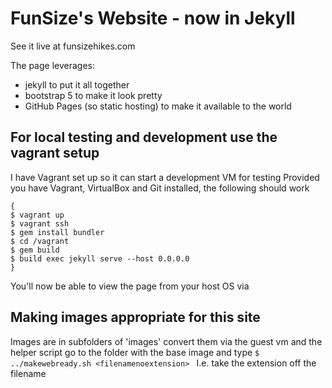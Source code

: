 # FunSize's Website - now in Jekyll
See it live at funsizehikes.com

The page leverages:
 - jekyll to put it all together
 - bootstrap 5 to make it look pretty 
 - GitHub Pages (so static hosting) to make it available to the world

## For local testing and development use the vagrant setup
I have Vagrant set up so it can start a development VM for testing
Provided you have Vagrant, VirtualBox and Git installed, the following should work
```
{
$ vagrant up
$ vagrant ssh
$ gem install bundler
$ cd /vagrant
$ gem build
$ build exec jekyll serve --host 0.0.0.0
}
```

You'll now be able to view the page from your host OS via [](http://127.0.0.1:4000)

## Making images appropriate for this site
Images are in subfolders of 'images'
convert them via the guest vm and the helper script go to the folder with the base image and type
```$ ../makewebready.sh <filenamenoextension> ```
I.e. take the extension off the filename


